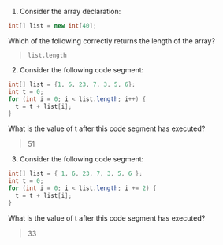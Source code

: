 1. Consider the array declaration:

```java
int[] list = new int[40];
```

Which of the following correctly returns the length of the array?

> `list.length`

2. Consider the following code segment:

```java
int[] list = {1, 6, 23, 7, 3, 5, 6};
int t = 0;
for (int i = 0; i < list.length; i++) {
  t = t + list[i];
}
```

What is the value of t after this code segment has executed?

> 51

3. Consider the following code segment:

```java
int[] list = { 1, 6, 23, 7, 3, 5, 6 };
int t = 0;
for (int i = 0; i < list.length; i += 2) {
  t = t + list[i];
}
```

What is the value of t after this code segment has executed?

> 33